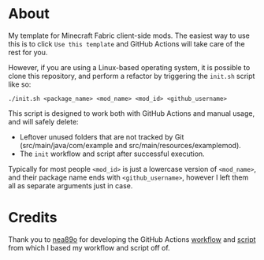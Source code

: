 # About
My template for Minecraft Fabric client-side mods. The easiest way to use this is to click `Use this template` and GitHub Actions will take care of the rest for you.

However, if you are using a Linux-based operating system, it is possible to clone this repository, and perform a refactor by triggering the `init.sh` script like so:
```shell
./init.sh <package_name> <mod_name> <mod_id> <github_username> 
```

This script is designed to work both with GitHub Actions and manual usage, and will safely delete:
  - Leftover unused folders that are not tracked by Git (src/main/java/com/example and src/main/resources/examplemod).
  - The `init` workflow and script after successful execution.

Typically for most people `<mod_id>` is just a lowercase version of `<mod_name>`,
and their package name ends with `<github_username>`,
however I left them all as separate arguments just in case.

# Credits
Thank you to [nea89o](https://github.com/nea89o)
for developing the GitHub Actions [workflow](https://github.com/nea89o/Forge1.8.9Template/blob/master/.github/workflows/init.yml)
and [script](https://github.com/nea89o/Forge1.8.9Template/blob/master/make-my-own.sh)
from which I based my workflow and script off of.